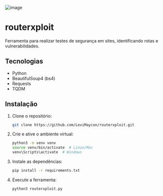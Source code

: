 ![image](https://github.com/user-attachments/assets/f415c0f4-c735-4855-9642-a5bc3b0e3e78)


# routerxploit

Ferramenta para realizar testes de segurança em sites, identificando rotas e vulnerabilidades.

## Tecnologias

- Python
- BeautifulSoup4 (bs4)
- Requests
- TQDM

## Instalação

1. Clone o repositório:
    ```bash
    git clone https://github.com/LeviMaycon/routerxploit.git
    ```
2. Crie e ative o ambiente virtual:
    ```bash
    python3 -m venv venv
    source venv/bin/activate  # Linux/Mac
    venv\Scripts\activate  # Windows
    ```
3. Instale as dependências:
    ```bash
    pip install -r requirements.txt
    ```
4. Execute a ferramenta:
    ```bash
    python3 routerxploit.py
    ```

